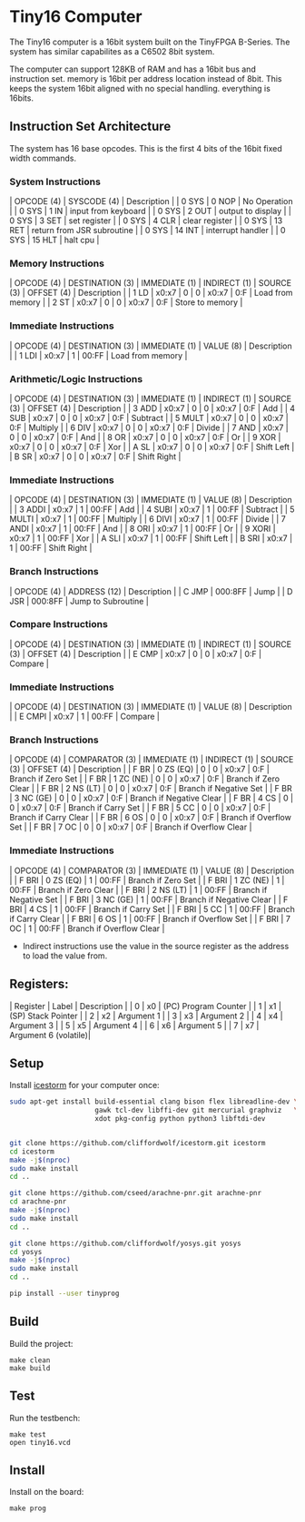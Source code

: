 # Tiny16 Computer

The Tiny16 computer is a 16bit system built on the TinyFPGA B-Series.  The system
has similar capabilites as a C6502 8bit system.

The computer can support 128KB of RAM and has a 16bit bus and instruction set.  memory is 16bit per address location instead of 8bit. This keeps the system 16bit aligned with no special handling.  everything is 16bits.

## Instruction Set Architecture

The system has 16 base opcodes.  This is the first 4 bits of the 16bit fixed width commands.

### System Instructions
 | OPCODE (4) | SYSCODE (4) | Description |
 | 0 SYS | 0 NOP | No Operation |
 | 0 SYS | 1 IN  | input from keyboard |
 | 0 SYS | 2 OUT | output to display |
 | 0 SYS | 3 SET | set register |
 | 0 SYS | 4 CLR | clear register |
 | 0 SYS | 13 RET | return from JSR subroutine |
 | 0 SYS | 14 INT | interrupt handler |
 | 0 SYS | 15 HLT | halt cpu |


### Memory Instructions
| OPCODE (4) | DESTINATION (3) | IMMEDIATE (1) | INDIRECT (1) | SOURCE (3) | OFFSET (4) | Description |
| 1 LD | x0:x7 | 0 | 0 | x0:x7 | 0:F | Load from memory |
| 2 ST | x0:x7 | 0 | 0 | x0:x7 | 0:F | Store to memory |

### Immediate Instructions
| OPCODE (4) | DESTINATION (3) | IMMEDIATE (1) | VALUE (8) | Description |
| 1 LDI | x0:x7 | 1 | 00:FF | Load from memory |

### Arithmetic/Logic Instructions
| OPCODE (4) | DESTINATION (3) | IMMEDIATE (1) | INDIRECT (1) | SOURCE (3) | OFFSET (4) | Description |
| 3 ADD | x0:x7 | 0 | 0 | x0:x7 | 0:F | Add |
| 4 SUB | x0:x7 | 0 | 0 | x0:x7 | 0:F | Subtract |
| 5 MULT | x0:x7 | 0 | 0 | x0:x7 | 0:F | Multiply |
| 6 DIV | x0:x7 | 0 | 0 | x0:x7 | 0:F | Divide |
| 7 AND | x0:x7 | 0 | 0 | x0:x7 | 0:F | And |
| 8 OR | x0:x7 | 0 | 0 | x0:x7 | 0:F | Or |
| 9 XOR | x0:x7 | 0 | 0 | x0:x7 | 0:F | Xor |
| A SL | x0:x7 | 0 | 0 | x0:x7 | 0:F | Shift Left |
| B SR | x0:x7 | 0 | 0 | x0:x7 | 0:F | Shift Right |

### Immediate Instructions
| OPCODE (4) | DESTINATION (3) | IMMEDIATE (1) | VALUE (8) | Description |
| 3 ADDI | x0:x7 | 1 | 00:FF | Add |
| 4 SUBI | x0:x7 | 1 | 00:FF | Subtract |
| 5 MULTI | x0:x7 | 1 | 00:FF | Multiply |
| 6 DIVI | x0:x7 | 1 | 00:FF | Divide |
| 7 ANDI | x0:x7 | 1 | 00:FF | And |
| 8 ORI | x0:x7 | 1 | 00:FF | Or |
| 9 XORI | x0:x7 | 1 | 00:FF | Xor |
| A SLI | x0:x7 | 1 | 00:FF | Shift Left |
| B SRI | x0:x7 | 1 | 00:FF | Shift Right |


### Branch Instructions
| OPCODE (4) | ADDRESS (12) | Description |
| C JMP | 000:8FF | Jump |
| D JSR | 000:8FF | Jump to Subroutine |

### Compare Instructions
| OPCODE (4) | DESTINATION (3) | IMMEDIATE (1) | INDIRECT (1) | SOURCE (3) | OFFSET (4) | Description |
| E CMP | x0:x7 | 0 | 0 | x0:x7 | 0:F | Compare |

### Immediate Instructions
| OPCODE (4) | DESTINATION (3) | IMMEDIATE (1) | VALUE (8) | Description |
| E CMPI | x0:x7 | 1 | 00:FF | Compare |

### Branch Instructions
| OPCODE (4) | COMPARATOR (3) | IMMEDIATE (1) | INDIRECT (1) | SOURCE (3) | OFFSET (4) | Description |
| F BR | 0 ZS (EQ) | 0 | 0 | x0:x7 | 0:F | Branch if Zero Set |
| F BR | 1 ZC (NE) | 0 | 0 | x0:x7 | 0:F | Branch if Zero Clear |
| F BR | 2 NS (LT) | 0 | 0 | x0:x7 | 0:F | Branch if Negative Set |
| F BR | 3 NC (GE) | 0 | 0 | x0:x7 | 0:F | Branch if Negative Clear |
| F BR | 4 CS      | 0 | 0 | x0:x7 | 0:F | Branch if Carry Set |
| F BR | 5 CC      | 0 | 0 | x0:x7 | 0:F | Branch if Carry Clear |
| F BR | 6 OS      | 0 | 0 | x0:x7 | 0:F | Branch if Overflow Set |
| F BR | 7 OC      | 0 | 0 | x0:x7 | 0:F | Branch if Overflow Clear |

### Immediate Instructions
| OPCODE (4) | COMPARATOR (3) | IMMEDIATE (1) | VALUE (8) | Description |
| F BRI | 0 ZS (EQ) | 1 | 00:FF | Branch if Zero Set |
| F BRI | 1 ZC (NE) | 1 | 00:FF | Branch if Zero Clear |
| F BRI | 2 NS (LT) | 1 | 00:FF | Branch if Negative Set |
| F BRI | 3 NC (GE) | 1 | 00:FF | Branch if Negative Clear |
| F BRI | 4 CS      | 1 | 00:FF | Branch if Carry Set |
| F BRI | 5 CC      | 1 | 00:FF | Branch if Carry Clear |
| F BRI | 6 OS      | 1 | 00:FF | Branch if Overflow Set |
| F BRI | 7 OC      | 1 | 00:FF | Branch if Overflow Clear |

* Indirect instructions use the value in the source register as the address to load the value from.

## Registers:

| Register | Label | Description |
| 0 | x0 | (PC) Program Counter |
| 1 | x1 | (SP) Stack Pointer |
| 2 | x2 | Argument 1 |
| 3 | x3 | Argument 2 |
| 4 | x4 | Argument 3 |
| 5 | x5 | Argument 4 |
| 6 | x6 | Argument 5 |
| 7 | x7 | Argument 6 (volatile)|

## Setup

Install [icestorm](http://www.clifford.at/icestorm/) for your computer once:

```sh
sudo apt-get install build-essential clang bison flex libreadline-dev \
                     gawk tcl-dev libffi-dev git mercurial graphviz   \
                     xdot pkg-config python python3 libftdi-dev


git clone https://github.com/cliffordwolf/icestorm.git icestorm
cd icestorm
make -j$(nproc)
sudo make install
cd ..

git clone https://github.com/cseed/arachne-pnr.git arachne-pnr
cd arachne-pnr
make -j$(nproc)
sudo make install
cd ..

git clone https://github.com/cliffordwolf/yosys.git yosys
cd yosys
make -j$(nproc)
sudo make install
cd ..

pip install --user tinyprog
```

## Build

Build the project:
```shell
make clean
make build
```

## Test

Run the testbench:
```shell
make test
open tiny16.vcd
```

## Install

Install on the board:
```shell
make prog
```

